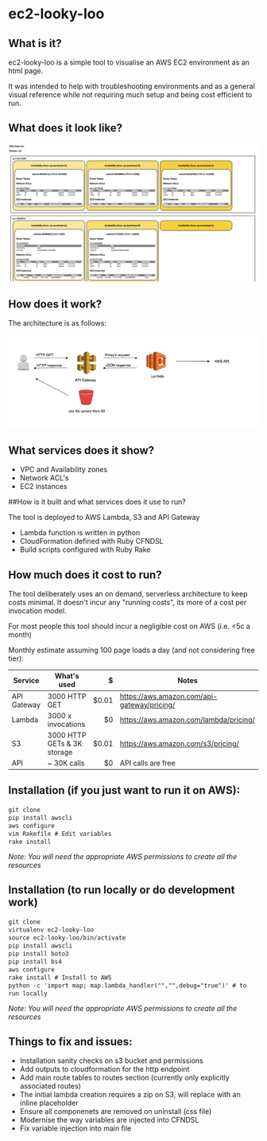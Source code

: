 # ec2-looky-loo

## What is it?

ec2-looky-loo is a simple tool to visualise an AWS EC2 environment as an html page.

It was intended to help with troubleshooting environments and as a general visual reference while not requiring much setup and being cost efficient to run.

## What does it look like?

![Screenshot](/images/example.png)

## How does it work?

The architecture is as follows:

![Architecture](/images/diagram.png)

## What services does it show?
* VPC and Availability zones
* Network ACL's
* EC2 instances

##How is it built and what services does it use to run?

The tool is deployed to AWS Lambda, S3 and API Gateway

* Lambda function is written in python
* CloudFormation defined with Ruby CFNDSL
* Build scripts configured with Ruby Rake

## How much does it cost to run?

The tool deliberately uses an on demand, serverless architecture to keep costs minimal. It doesn't incur any "running costs", its more of a cost per invocation model.

For most people this tool should incur a negligible cost on AWS (i.e. <5c a month)

Monthly estimate assuming 100 page loads a day (and not considering free tier):

| Service       | What's used   | $  |Notes
| ------------- |-------------| ---------:|----------
| API Gateway   | 3000 HTTP GET | $0.01     |https://aws.amazon.com/api-gateway/pricing/
| Lambda      | 3000 x invocations  |   $0     |https://aws.amazon.com/lambda/pricing/
| S3 |  3000 HTTP GETs & 3K storage    |  $0.01        |https://aws.amazon.com/s3/pricing/
| API | ~ 30K calls   |    $0      |API calls are free

## Installation (if you just want to run it on AWS):

    git clone
    pip install awscli
    aws configure
    vim Rakefile # Edit variables
    rake install

*Note: You will need the appropriate AWS permissions to create all the resources*    

## Installation (to run locally or do development work)

    git clone
    virtualenv ec2-looky-loo
    source ec2-looky-loo/bin/activate
    pip install awscli
    pip install boto3
    pip install bs4
    aws configure
    rake install # Install to AWS
    python -c 'import map; map.lambda_handler("","",debug="true")' # to run locally

*Note: You will need the appropriate AWS permissions to create all the resources*    

## Things to fix and issues:
* Installation sanity checks on s3 bucket and permissions
* Add outputs to cloudformation for the http endpoint
* Add main route tables to routes section (currently only explicitly associated routes)
* The initial lambda creation requires a zip on S3, will replace with an inline placeholder
* Ensure all componenets are removed on uninstall (css file)
* Modernise the way variables are injected into CFNDSL
* Fix variable injection into main file
